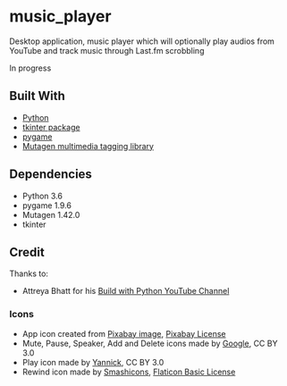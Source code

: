 # music_player

Desktop application, music player which will optionally play audios from YouTube and track music through Last.fm scrobbling

In progress

## Built With

* [Python](https://www.python.org)
* [tkinter package](https://docs.python.org/3.6/library/tkinter.html#module-Tkinter)
* [pygame](https://www.pygame.org/)
* [Mutagen multimedia tagging library](https://mutagen.readthedocs.io/)

## Dependencies

* Python 3.6
* pygame 1.9.6
* Mutagen 1.42.0
* tkinter

## Credit

Thanks to:

* Attreya Bhatt for his [Build with Python YouTube Channel](https://www.youtube.com/channel/UCirPbvoHzD78Lnyll6YYUpg/)

### Icons
* App icon created from [Pixabay image](https://pixabay.com/photos/background-retro-disk-vinyl-old-2882485/), [Pixabay License](https://pixabay.com/service/license/)
* Mute, Pause, Speaker, Add and Delete icons made by [Google](https://www.flaticon.com/authors/google), CC BY 3.0
* Play icon made by [Yannick](https://www.flaticon.com/authors/yannick), CC BY 3.0
* Rewind icon made by [Smashicons](https://www.flaticon.com/authors/smashicons), [Flaticon Basic License](https://file000.flaticon.com/downloads/license/license.pdf)




